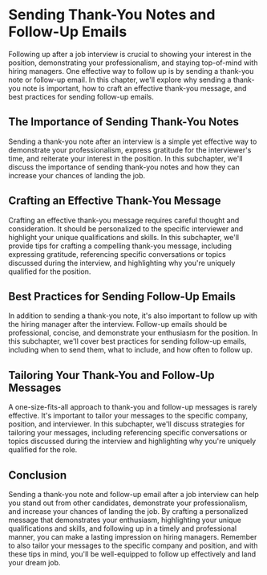 Sending Thank-You Notes and Follow-Up Emails
=========================================================================================

Following up after a job interview is crucial to showing your interest in the position, demonstrating your professionalism, and staying top-of-mind with hiring managers. One effective way to follow up is by sending a thank-you note or follow-up email. In this chapter, we'll explore why sending a thank-you note is important, how to craft an effective thank-you message, and best practices for sending follow-up emails.

The Importance of Sending Thank-You Notes
-----------------------------------------

Sending a thank-you note after an interview is a simple yet effective way to demonstrate your professionalism, express gratitude for the interviewer's time, and reiterate your interest in the position. In this subchapter, we'll discuss the importance of sending thank-you notes and how they can increase your chances of landing the job.

Crafting an Effective Thank-You Message
---------------------------------------

Crafting an effective thank-you message requires careful thought and consideration. It should be personalized to the specific interviewer and highlight your unique qualifications and skills. In this subchapter, we'll provide tips for crafting a compelling thank-you message, including expressing gratitude, referencing specific conversations or topics discussed during the interview, and highlighting why you're uniquely qualified for the position.

Best Practices for Sending Follow-Up Emails
-------------------------------------------

In addition to sending a thank-you note, it's also important to follow up with the hiring manager after the interview. Follow-up emails should be professional, concise, and demonstrate your enthusiasm for the position. In this subchapter, we'll cover best practices for sending follow-up emails, including when to send them, what to include, and how often to follow up.

Tailoring Your Thank-You and Follow-Up Messages
-----------------------------------------------

A one-size-fits-all approach to thank-you and follow-up messages is rarely effective. It's important to tailor your messages to the specific company, position, and interviewer. In this subchapter, we'll discuss strategies for tailoring your messages, including referencing specific conversations or topics discussed during the interview and highlighting why you're uniquely qualified for the role.

Conclusion
----------

Sending a thank-you note and follow-up email after a job interview can help you stand out from other candidates, demonstrate your professionalism, and increase your chances of landing the job. By crafting a personalized message that demonstrates your enthusiasm, highlighting your unique qualifications and skills, and following up in a timely and professional manner, you can make a lasting impression on hiring managers. Remember to also tailor your messages to the specific company and position, and with these tips in mind, you'll be well-equipped to follow up effectively and land your dream job.
